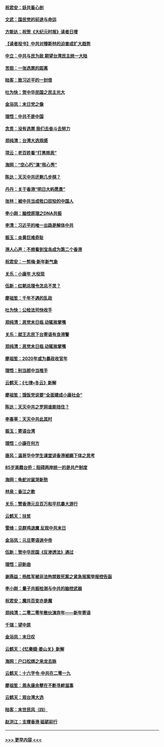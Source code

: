 #### [祝君安：妖共畜心剖](../pages/nsc993/n11794273.md?t=01160711) 
#### [文武：国民党的前途与命运](../pages/nsc993/n11794198.md?t=01160711) 
#### [方能达：祝贺《大纪元时报》读者日增](../pages/nsc993/n11793807.md?t=01160711) 
#### [【读者投书】中共对穆斯林的迫害成扩大趋势](../pages/nsc993/n11791371.md?t=01160711) 
#### [中立：中共与民为敌 期望台湾民主统一大陆](../pages/nsc993/n11790392.md?t=01160711) 
#### [苦胆：一张选票的距离](../pages/nsc993/n11788914.md?t=01160711) 
#### [陆客：致习近平的一封信](../pages/nsc993/n11788867.md?t=01160711) 
#### [吐为快：贺中华民国之民主光大](../pages/nsc993/n11788618.md?t=01160711) 
#### [金浴凤：末日党之像](../pages/nsc993/n11787475.md?t=01160711) 
#### [理悟：中共不是中国](../pages/nsc993/n11787463.md?t=01160711) 
#### [念贲：没有选票  我们去奋斗去努力](../pages/nsc993/n11787398.md?t=01160711) 
#### [郑纯清：台湾大选观感](../pages/nsc993/n11786210.md?t=01160711) 
#### [项云：老百姓看“打黑除恶”](../pages/nsc993/n11785398.md?t=01160711) 
#### [海网：“空心朽”演“核心秀”](../pages/nsc993/n11783874.md?t=01160711) 
#### [陈达：天灭中共还剩几步棋？](../pages/nsc993/n11783719.md?t=01160711) 
#### [丹丹：关于香港“明日大屿愿景”](../pages/nsc993/n11783273.md?t=01160711) 
#### [张林：被中共当成牲口奴役的中国人](../pages/nsc993/n11782397.md?t=01160711) 
#### [李小刚：脑控原理之DNA共振](../pages/nsc993/n11780962.md?t=01160711) 
#### [李清：习近平的唯一出路是解体中共](../pages/nsc993/n11780866.md?t=01160711) 
#### [振玉：炎黄巨难奇耻](../pages/nsc993/n11779632.md?t=01160711) 
#### [港人心声：不想看到宝岛成为第二个香港](../pages/nsc993/n11778817.md?t=01160711) 
#### [祝君安：一剪梅‧新年新气象](../pages/nsc993/n11776340.md?t=01160711) 
#### [关乐：小康年 大役现](../pages/nsc993/n11774213.md?t=01160711) 
#### [伍新：红朝总理令怎总不灵？](../pages/nsc993/n11770813.md?t=01160711) 
#### [廖祖笙：千年不遇的乱政](../pages/nsc993/n11770373.md?t=01160711) 
#### [吐为快：公检法司快收手](../pages/nsc993/n11770359.md?t=01160711) 
#### [郑纯清：恶党末日临 动辄挨掌嘴](../pages/nsc993/n11769912.md?t=01160711) 
#### [关乐：就王志民下台寄语有良港警](../pages/nsc993/n11769903.md?t=01160711) 
#### [郑纯清：恶党末日临 动辄挨掌嘴](../pages/nsc993/n11769356.md?t=01160711) 
#### [廖祖笙：2020年或为暴政收官年](../pages/nsc993/n11768216.md?t=01160711) 
#### [理悟：别当郎中当推手](../pages/nsc993/n11768243.md?t=01160711) 
#### [云鹤天：《七律▪冬云》新解](../pages/nsc993/n11768204.md?t=01160711) 
#### [廖祖笙：饿饭党说要“全面建成小康社会”](../pages/nsc993/n11767482.md?t=01160711) 
#### [陈达：天灭中共之罗网谁能挡住？](../pages/nsc993/n11767465.md?t=01160711) 
#### [李春草：天灭中共此其时](../pages/nsc993/n11767452.md?t=01160711) 
#### [振玉：寄语台湾](../pages/nsc993/n11767432.md?t=01160711) 
#### [理悟：小康在何方](../pages/nsc993/n11767394.md?t=01160711) 
#### [唐风：温哥华中学生课堂讲香港被踢下体之思考](../pages/nsc993/n11766848.md?t=01160711) 
#### [85岁美籍台侨：阻碍两岸统一的是共产制度](../pages/nsc993/n11765043.md?t=01160711) 
#### [海网：龟蛇对鼠哭新愁](../pages/nsc993/n11764895.md?t=01160711) 
#### [林泉：香江之歌](../pages/nsc993/n11764415.md?t=01160711) 
#### [关乐：赞香港元旦百万和平抗暴大游行](../pages/nsc993/n11764382.md?t=01160711) 
#### [云鹤天：扶贫](../pages/nsc993/n11764245.md?t=01160711) 
#### [雪绮：见群鸡退鹰  反观中共末日](../pages/nsc993/n11762112.md?t=01160711) 
#### [金浴凤：元旦寄语迷中帝](../pages/nsc993/n11761788.md?t=01160711) 
#### [伍新：贺中华民国《反渗透法》通过](../pages/nsc993/n11761994.md?t=01160711) 
#### [理悟：迎新曲](../pages/nsc993/n11761152.md?t=01160711) 
#### [谢燕益：杨胜军被非法拘禁致死案之紧急报案举报控告函](../pages/nsc993/n11756134.md?t=01160711) 
#### [李小刚：量子共振检测与中共的脑控武器](../pages/nsc993/n11754518.md?t=01160711) 
#### [祝君安：魔共百变亦是魔](../pages/nsc993/n11754469.md?t=01160711) 
#### [郑纯清：二零二零年散伙演弃年——新年寄语](../pages/nsc993/n11754195.md?t=01160711) 
#### [千瑞：望中原](../pages/nsc993/n11754159.md?t=01160711) 
#### [金浴凤：末日叹](../pages/nsc993/n11752359.md?t=01160711) 
#### [云鹤天：《忆秦娥‧娄山关》新解](../pages/nsc993/n11752348.md?t=01160711) 
#### [海网：户口松绑之来龙去脉](../pages/nsc993/n11752328.md?t=01160711) 
#### [云鹤天：十六字令‧中共在二零一九](../pages/nsc993/n11752305.md?t=01160711) 
#### [廖祖笙：周永康余孽在不断寻衅滋事](../pages/nsc993/n11751013.md?t=01160711) 
#### [云鹤天：观台湾大选](../pages/nsc993/n11751007.md?t=01160711) 
#### [陆客：末世民风（四）](../pages/nsc993/n11749203.md?t=01160711) 
#### [赵洪江：支撑香港 砥砺前行](../pages/nsc993/n11748482.md?t=01160711) 

----
#### [ >>> 更早内容 <<< ](../indexes/nsc993-earlier.md)
